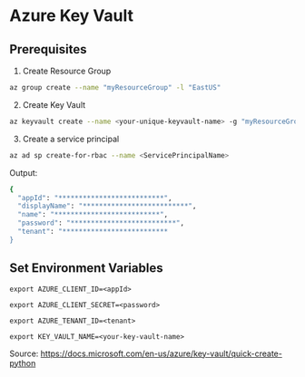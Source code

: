 # Azure Key Vault

## Prerequisites
1. Create Resource Group

```sh
az group create --name "myResourceGroup" -l "EastUS"
```

2. Create Key Vault

```sh
az keyvault create --name <your-unique-keyvault-name> -g "myResourceGroup"
```

3. Create a service principal

```sh
az ad sp create-for-rbac --name <ServicePrincipalName>
```

Output: 
```sh
{
  "appId": "**************************",
  "displayName": "**************************",
  "name": "**************************",
  "password": "**************************",
  "tenant": "**************************
}
```

## Set Environment Variables

```
export AZURE_CLIENT_ID=<appId>

export AZURE_CLIENT_SECRET=<password>

export AZURE_TENANT_ID=<tenant>

export KEY_VAULT_NAME=<your-key-vault-name>
```

Source: https://docs.microsoft.com/en-us/azure/key-vault/quick-create-python